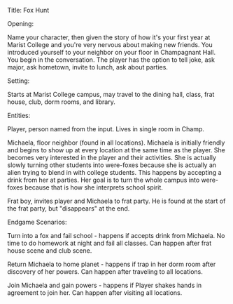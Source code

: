 Title:
Fox Hunt

Opening:

Name your character, then given the story of how it's your first year at Marist College and you're very nervous about making new friends. You introduced yourself to your neighbor on your floor in Champagnant Hall. You begin in the conversation. The player has the option to tell joke, ask major, ask hometown, invite to lunch, ask about parties.

Setting: 

Starts at Marist College campus, may travel to the dining hall, class, frat house, club, dorm rooms, and library.

Entities: 

Player, person named from the input. Lives in single room in Champ. 

Michaela, floor neighbor (found in all locations). Michaela is initially friendly and begins to show up at every location at the same time as the player. She becomes very interested in the player and their activities. She is actually slowly turning other students into were-foxes because she is actually an alien trying to blend in with college students. This happens by accepting a drink from her at parties. Her goal is to turn the whole campus into were-foxes because that is how she interprets school spirit.

Frat boy, invites player and Michaela to frat party. He is found at the start of the frat party, but "disappears" at the end.

Endgame Scenarios:

Turn into a fox and fail school - happens if accepts drink from Michaela. No time to do homework at night and fail all classes. Can happen after frat house scene and club scene.

Return Michaela to home planet - happens if trap in her dorm room after discovery of her powers. Can happen after traveling to all locations.

Join Michaela and gain powers - happens if Player shakes hands in agreement to join her. Can happen after visiting all locations.
